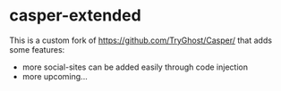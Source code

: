 # casper-extended

This is a custom fork of https://github.com/TryGhost/Casper/ that adds some features:
- more social-sites can be added easily through code injection
- more upcoming...
